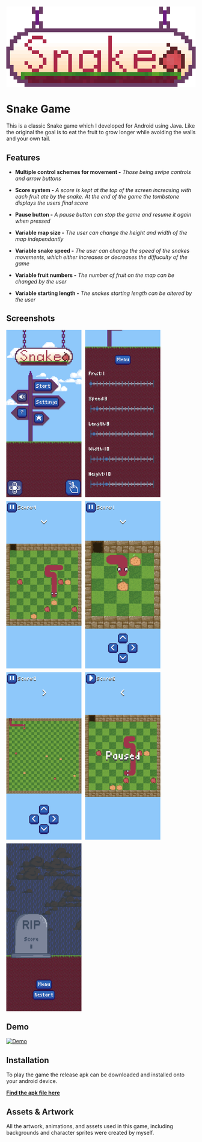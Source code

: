 
![Logo](screenshots/snakeSignReadme.png)

# Snake Game

This is a classic Snake game which I developed for Android using Java. Like the original the goal is to eat the fruit to grow longer while avoiding the walls and your own tail.


## Features

- **Multiple control schemes for movement -** *Those being swipe controls and arrow buttons*

- **Score system -** *A score is kept at the top of the screen increasing with each fruit ate by the snake. At the end of the game the tombstone displays the users final score*

- **Pause button -** *A pause button can stop the game and resume it again when pressed*

- **Variable map size -** *The user can change the height and width of the map independantly*

- **Variable snake speed -** *The user can change the speed of the snakes movements, which either increases or decreases the diffuculty of the game*

- **Variable fruit numbers -** *The number of fruit on the map can be changed by the user*

- **Variable starting length -** *The snakes starting length can be altered by the user*


## Screenshots

<div style="display: flex; flex-wrap: wrap; gap: 10px;">
  <img src="screenshots/mainMenu.png" alt="Main Menu" style="width: 200px; height: auto;"/>
  <img src="screenshots/optionsMenu.png" alt="Options Menu" style="width: 200px; height: auto;"/>
  <img src="screenshots/mapSwipe.png" alt="Map Swipe" style="width: 200px; height: auto;"/>
  <img src="screenshots/smallMapArrows.png" alt="Small Map Arrows" style="width: 200px; height: auto;"/>
  <img src="screenshots/largeMapArrows.png" alt="Large Map Arrows" style="width: 200px; height: auto;"/>
  <img src="screenshots/mapPaused.png" alt="Map Paused" style="width: 200px; height: auto;"/>
  <img src="screenshots/deathScreen.png" alt="Death Screen" style="width: 200px; height: auto;"/>
</div>

## Demo

[![Demo](https://img.youtube.com/vi/Ur4aWm-CXMk/0.jpg)](https://youtube.com/watch/Ur4aWm-CXMk)

## Installation

To play the game the release apk can be downloaded and installed onto your android device.

**[Find the apk file here](https://github.com/benjaminsanderswyatt/SnakeGame/blob/master/app/release/app-release.apk)**

## Assets & Artwork

All the artwork, animations, and assets used in this game, including backgrounds and character sprites were created by myself.
